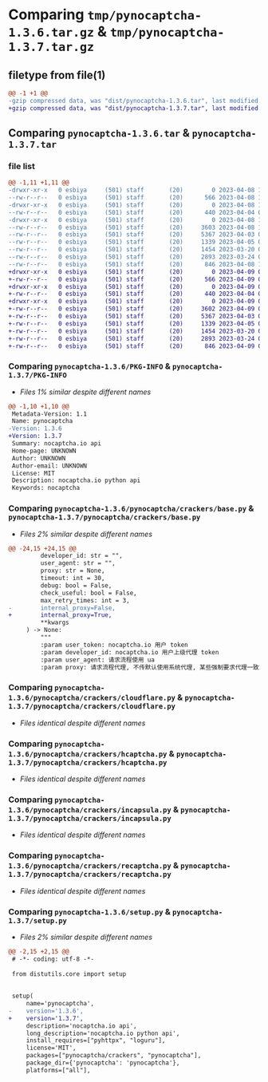 # Comparing `tmp/pynocaptcha-1.3.6.tar.gz` & `tmp/pynocaptcha-1.3.7.tar.gz`

## filetype from file(1)

```diff
@@ -1 +1 @@
-gzip compressed data, was "dist/pynocaptcha-1.3.6.tar", last modified: Sat Apr  8 15:48:30 2023, max compression
+gzip compressed data, was "dist/pynocaptcha-1.3.7.tar", last modified: Sun Apr  9 05:44:17 2023, max compression
```

## Comparing `pynocaptcha-1.3.6.tar` & `pynocaptcha-1.3.7.tar`

### file list

```diff
@@ -1,11 +1,11 @@
-drwxr-xr-x   0 esbiya     (501) staff       (20)        0 2023-04-08 15:48:30.000000 pynocaptcha-1.3.6/
--rw-r--r--   0 esbiya     (501) staff       (20)      566 2023-04-08 15:48:30.000000 pynocaptcha-1.3.6/PKG-INFO
-drwxr-xr-x   0 esbiya     (501) staff       (20)        0 2023-04-08 15:48:30.000000 pynocaptcha-1.3.6/pynocaptcha/
--rw-r--r--   0 esbiya     (501) staff       (20)      440 2023-04-04 08:12:16.000000 pynocaptcha-1.3.6/pynocaptcha/__init__.py
-drwxr-xr-x   0 esbiya     (501) staff       (20)        0 2023-04-08 15:48:30.000000 pynocaptcha-1.3.6/pynocaptcha/crackers/
--rw-r--r--   0 esbiya     (501) staff       (20)     3603 2023-04-08 15:46:14.000000 pynocaptcha-1.3.6/pynocaptcha/crackers/base.py
--rw-r--r--   0 esbiya     (501) staff       (20)     5367 2023-04-03 02:00:17.000000 pynocaptcha-1.3.6/pynocaptcha/crackers/cloudflare.py
--rw-r--r--   0 esbiya     (501) staff       (20)     1339 2023-04-05 02:45:58.000000 pynocaptcha-1.3.6/pynocaptcha/crackers/hcaptcha.py
--rw-r--r--   0 esbiya     (501) staff       (20)     1454 2023-03-20 05:38:09.000000 pynocaptcha-1.3.6/pynocaptcha/crackers/incapsula.py
--rw-r--r--   0 esbiya     (501) staff       (20)     2893 2023-03-24 04:08:51.000000 pynocaptcha-1.3.6/pynocaptcha/crackers/recaptcha.py
--rw-r--r--   0 esbiya     (501) staff       (20)      846 2023-04-08 15:48:29.000000 pynocaptcha-1.3.6/setup.py
+drwxr-xr-x   0 esbiya     (501) staff       (20)        0 2023-04-09 05:44:17.000000 pynocaptcha-1.3.7/
+-rw-r--r--   0 esbiya     (501) staff       (20)      566 2023-04-09 05:44:17.000000 pynocaptcha-1.3.7/PKG-INFO
+drwxr-xr-x   0 esbiya     (501) staff       (20)        0 2023-04-09 05:44:17.000000 pynocaptcha-1.3.7/pynocaptcha/
+-rw-r--r--   0 esbiya     (501) staff       (20)      440 2023-04-04 08:12:16.000000 pynocaptcha-1.3.7/pynocaptcha/__init__.py
+drwxr-xr-x   0 esbiya     (501) staff       (20)        0 2023-04-09 05:44:17.000000 pynocaptcha-1.3.7/pynocaptcha/crackers/
+-rw-r--r--   0 esbiya     (501) staff       (20)     3602 2023-04-09 05:43:24.000000 pynocaptcha-1.3.7/pynocaptcha/crackers/base.py
+-rw-r--r--   0 esbiya     (501) staff       (20)     5367 2023-04-03 02:00:17.000000 pynocaptcha-1.3.7/pynocaptcha/crackers/cloudflare.py
+-rw-r--r--   0 esbiya     (501) staff       (20)     1339 2023-04-05 02:45:58.000000 pynocaptcha-1.3.7/pynocaptcha/crackers/hcaptcha.py
+-rw-r--r--   0 esbiya     (501) staff       (20)     1454 2023-03-20 05:38:09.000000 pynocaptcha-1.3.7/pynocaptcha/crackers/incapsula.py
+-rw-r--r--   0 esbiya     (501) staff       (20)     2893 2023-03-24 04:08:51.000000 pynocaptcha-1.3.7/pynocaptcha/crackers/recaptcha.py
+-rw-r--r--   0 esbiya     (501) staff       (20)      846 2023-04-09 05:44:08.000000 pynocaptcha-1.3.7/setup.py
```

### Comparing `pynocaptcha-1.3.6/PKG-INFO` & `pynocaptcha-1.3.7/PKG-INFO`

 * *Files 1% similar despite different names*

```diff
@@ -1,10 +1,10 @@
 Metadata-Version: 1.1
 Name: pynocaptcha
-Version: 1.3.6
+Version: 1.3.7
 Summary: nocaptcha.io api
 Home-page: UNKNOWN
 Author: UNKNOWN
 Author-email: UNKNOWN
 License: MIT
 Description: nocaptcha.io python api
 Keywords: nocaptcha
```

### Comparing `pynocaptcha-1.3.6/pynocaptcha/crackers/base.py` & `pynocaptcha-1.3.7/pynocaptcha/crackers/base.py`

 * *Files 2% similar despite different names*

```diff
@@ -24,15 +24,15 @@
         developer_id: str = "",   
         user_agent: str = "",
         proxy: str = None, 
         timeout: int = 30,
         debug: bool = False,
         check_useful: bool = False,
         max_retry_times: int = 3,
-        internal_proxy=False,
+        internal_proxy=True,
         **kwargs
     ) -> None:
         """
         :param user_token: nocaptcha.io 用户 token
         :param developer_id: nocaptcha.io 用户上级代理 token
         :param user_agent: 请求流程使用 ua
         :param proxy: 请求流程代理, 不传默认使用系统代理, 某些强制要求代理一致或者特定区域的站点请传代理, 支持协议 http/https/socks5, 代理格式: {protocol}://{ip}:{port}（如有账号验证：{protocol}://{user}:{password}@{ip}:{port}）
```

### Comparing `pynocaptcha-1.3.6/pynocaptcha/crackers/cloudflare.py` & `pynocaptcha-1.3.7/pynocaptcha/crackers/cloudflare.py`

 * *Files identical despite different names*

### Comparing `pynocaptcha-1.3.6/pynocaptcha/crackers/hcaptcha.py` & `pynocaptcha-1.3.7/pynocaptcha/crackers/hcaptcha.py`

 * *Files identical despite different names*

### Comparing `pynocaptcha-1.3.6/pynocaptcha/crackers/incapsula.py` & `pynocaptcha-1.3.7/pynocaptcha/crackers/incapsula.py`

 * *Files identical despite different names*

### Comparing `pynocaptcha-1.3.6/pynocaptcha/crackers/recaptcha.py` & `pynocaptcha-1.3.7/pynocaptcha/crackers/recaptcha.py`

 * *Files identical despite different names*

### Comparing `pynocaptcha-1.3.6/setup.py` & `pynocaptcha-1.3.7/setup.py`

 * *Files 2% similar despite different names*

```diff
@@ -2,15 +2,15 @@
 # -*- coding: utf-8 -*-
 
 from distutils.core import setup
 
 
 setup(
     name='pynocaptcha',
-    version='1.3.6',
+    version='1.3.7',
     description='nocaptcha.io api',
     long_description='nocaptcha.io python api',
     install_requires=["pyhttpx", "loguru"],
     license='MIT',
     packages=["pynocaptcha/crackers", "pynocaptcha"],
     package_dir={'pynocaptcha': 'pynocaptcha'},
     platforms=["all"],
```

